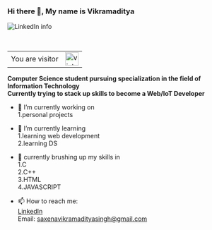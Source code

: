 ### Hi there 👋, My name is Vikramaditya
<img src="https://media-exp1.licdn.com/dms/image/C4E16AQE2lg0leQvf9g/profile-displaybackgroundimage-shrink_350_1400/0?e=1608163200&v=beta&t=O9DO6s6YDnbecOPMQMDHkGDabaJdfLN6SbAq00-bJbQ" alt="LinkedIn info">

<br><table>
  <tr>
    <td>You are visitor</td>
    <td><img src="https://profile-counter.glitch.me/vikramadityasinghs/count.svg" alt="vistor count" height="30" /></td>
  </tr>
</table>

<b>Computer Science student pursuing specialization in the field of Information Technology</b><br>
<b>Currently trying to stack up skills to become a Web/IoT Developer</b>

- 🔭 I’m currently working on <br>
1.personal projects


- 🌱 I’m currently learning <br>
1.learning web development<br>
2.learning DS
- 💬 currently brushing up my skills in<br>
1.C<br>
2.C++<br>
3.HTML<br>
4.JAVASCRIPT<br>
- 📫 How to reach me:<br> 
<a href="https://www.linkedin.com/in/vikramadityasinghs/" rel="nofollow">LinkedIn</a><br>
Email: saxenavikramadityasingh@gmail.com
